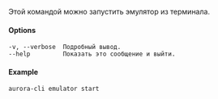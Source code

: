 Этой командой можно запустить эмулятор из терминала.

#### Options

```shell
-v, --verbose  Подробный вывод.
--help         Показать это сообщение и выйти.
```

#### Example

```shell
aurora-cli emulator start
```
